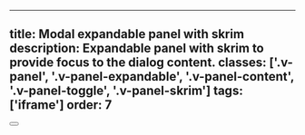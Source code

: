 <!--
 *              © 2025 Visa
 *
 * Licensed under the Apache License, Version 2.0 (the "License");
 * you may not use this file except in compliance with the License.
 * You may obtain a copy of the License at
 *
 *         http://www.apache.org/licenses/LICENSE-2.0
 *
 * Unless required by applicable law or agreed to in writing, software
 * distributed under the License is distributed on an "AS IS" BASIS,
 * WITHOUT WARRANTIES OR CONDITIONS OF ANY KIND, either express or implied.
 * See the License for the specific language governing permissions and
 * limitations under the License.
 *
 -->
---
title: Modal expandable panel with skrim
description: Expandable panel with skrim to provide focus to the dialog content.
classes: ['.v-panel', '.v-panel-expandable', '.v-panel-content', '.v-panel-toggle', '.v-panel-skrim']
tags: ['iframe']
order: 7
---

<div class="v-ml-auto v-panel v-panel-expandable v-icon-two-color">
  <button aria-expanded="false" aria-label="collapse panel" class="v-panel-toggle v-button v-button-large v-button-icon" type="button" onclick="window.modalPanelExpandableSkrim.showModal()">
    <svg aria-hidden="true" class="v-icon v-icon v-icon-visa v-icon-tiny v-icon-two-color" focusable="false" viewbox="0 0 16 16">
      <use href="#visa-media-rewind-tiny" />
      </use>
    </svg>
  </button>
</div>
<dialog aria-describedby="modal-panel-description" aria-labelledby="modal-panel-title" aria-modal="true" class="v-panel v-panel-expandable v-panel-skrim" id="modalPanelExpandableSkrim" role="dialog">
  <button aria-expanded="true" aria-label="collapse panel" class="v-panel-toggle v-button v-button-large v-button-icon" type="button" onclick="window.modalPanelExpandableSkrim.close()" autofocus>
    <svg aria-hidden="true" class="v-icon v-icon v-icon-visa v-icon-tiny v-icon-two-color" focusable="false" viewbox="0 0 16 16">
      <use href="#visa-media-fast-forward-tiny" />
      </use>
    </svg>
  </button>
  <div class="v-panel-content v-surface">
    <header class="v-panel-header">
      <h2 class="v-typography-headline-3">
        Panel title
      </h2>
    </header>
    <div class="v-panel-body">
      <h3 class="v-typography-subtitle-2">
        Panel subtitle
      </h3>
      <p>
        This is required text that can be used to describe the panel title and subtitle in more detail.
      </p>
    </div>
  </div>
</dialog>